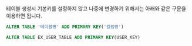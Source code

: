 
테이블 생성시 기본키를 설정하지 않고 나중에 변경하기 위해서는 아래와 같은 구문을 이용하면 됩니다.

```sql
ALTER TABLE '테이블명' ADD PRIMARY KEY('컬럼명')

ALTER TABLE EX_USER_TABLE ADD PRIMARY KEY(USER_KEY)

```

